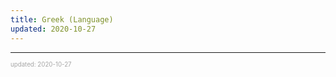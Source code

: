 ```yaml
---
title: Greek (Language)
updated: 2020-10-27
---
```


---

<sup><sub><font color="#a6a6a6">updated: 2020-10-27</font></sub></sup>
